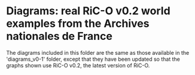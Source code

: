 # Diagrams: real RiC-O v0.2 world examples from the Archives nationales de France

The diagrams included in this folder are the same as those available in the 'diagrams_v0-1' folder, except that they have been updated so that the graphs shown use RiC-O v0.2, the latest version of RiC-O.
